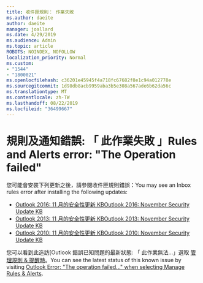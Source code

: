 ```yaml
---
title: 收件匣規則： 作業失敗
ms.author: daeite
author: daeite
manager: joallard
ms.date: 4/29/2019
ms.audience: Admin
ms.topic: article
ROBOTS: NOINDEX, NOFOLLOW
localization_priority: Normal
ms.custom:
- "1544"
- "1800021"
ms.openlocfilehash: c36201e45945f4a718fc67682f8e1c94a012778e
ms.sourcegitcommit: 1d98db8acb9959aba3b5e308a567ade6b62da56c
ms.translationtype: MT
ms.contentlocale: zh-TW
ms.lasthandoff: 08/22/2019
ms.locfileid: "36499667"
---
```

# <a name="rules-and-alerts-error-the-operation-failed"></a><span data-ttu-id="ad5ac-102">規則及通知錯誤: 「 此作業失敗 」</span><span class="sxs-lookup"><span data-stu-id="ad5ac-102">Rules and Alerts error: "The Operation failed"</span></span>

<span data-ttu-id="ad5ac-103">您可能會安裝下列更新之後，請參閱收件匣規則錯誤：</span><span class="sxs-lookup"><span data-stu-id="ad5ac-103">You may see an Inbox rules error after installing the following updates:</span></span>

- [<span data-ttu-id="ad5ac-104">Outlook 2016: 11 月的安全性更新 KB</span><span class="sxs-lookup"><span data-stu-id="ad5ac-104">Outlook 2016: November Security Update KB</span></span>](https://support.microsoft.com/help/4461506)
- [<span data-ttu-id="ad5ac-105">Outlook 2013: 11 月的安全性更新 KB</span><span class="sxs-lookup"><span data-stu-id="ad5ac-105">Outlook 2013: November Security Update KB</span></span>](https://support.microsoft.com/help/4461486)
- [<span data-ttu-id="ad5ac-106">Outlook 2010: 11 月的安全性更新 KB</span><span class="sxs-lookup"><span data-stu-id="ad5ac-106">Outlook 2010: November Security Update KB</span></span>](https://support.microsoft.com/help/4461585)

<span data-ttu-id="ad5ac-107">您可以看到此造訪[Outlook 錯誤已知問題的最新狀態: 「 此作業無法...」選取 [管理規則 & 提醒時](https://support.office.com/article/Outlook-Error-The-operation-failed-when-selecting-Manage-Rules-Alerts-64b6ff77-98c2-4564-9cbf-25bd8e17fb8b%20)。</span><span class="sxs-lookup"><span data-stu-id="ad5ac-107">You can see the latest status of this known issue by visiting [Outlook Error: "The operation failed..." when selecting Manage Rules & Alerts](https://support.office.com/article/Outlook-Error-The-operation-failed-when-selecting-Manage-Rules-Alerts-64b6ff77-98c2-4564-9cbf-25bd8e17fb8b%20).</span></span>